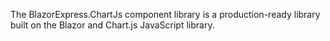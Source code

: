 The BlazorExpress.ChartJs component library is a production-ready library built on the Blazor and Chart.js JavaScript library.
